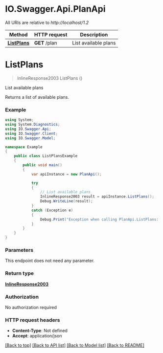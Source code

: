 # IO.Swagger.Api.PlanApi

All URIs are relative to *http://localhost/1.2*

Method | HTTP request | Description
------------- | ------------- | -------------
[**ListPlans**](PlanApi.md#listplans) | **GET** /plan | List available plans


<a name="listplans"></a>
# **ListPlans**
> InlineResponse2003 ListPlans ()

List available plans

Returns a list of available plans.

### Example
```csharp
using System;
using System.Diagnostics;
using IO.Swagger.Api;
using IO.Swagger.Client;
using IO.Swagger.Model;

namespace Example
{
    public class ListPlansExample
    {
        public void main()
        {
            var apiInstance = new PlanApi();

            try
            {
                // List available plans
                InlineResponse2003 result = apiInstance.ListPlans();
                Debug.WriteLine(result);
            }
            catch (Exception e)
            {
                Debug.Print("Exception when calling PlanApi.ListPlans: " + e.Message );
            }
        }
    }
}
```

### Parameters
This endpoint does not need any parameter.

### Return type

[**InlineResponse2003**](InlineResponse2003.md)

### Authorization

No authorization required

### HTTP request headers

 - **Content-Type**: Not defined
 - **Accept**: application/json

[[Back to top]](#) [[Back to API list]](../README.md#documentation-for-api-endpoints) [[Back to Model list]](../README.md#documentation-for-models) [[Back to README]](../README.md)

